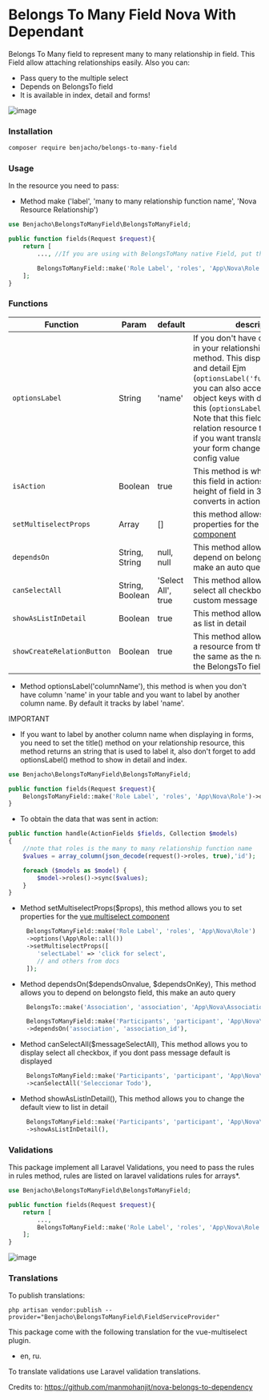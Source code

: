 # Belongs To Many Field Nova With Dependant

Belongs To Many field to represent many to many relationship in field. This Field allow attaching relationships easily.
Also you can:

- Pass query to the multiple select
- Depends on BelongsTo field
- It is available in index, detail and forms!

![image](https://user-images.githubusercontent.com/11976865/54318738-46290000-45b5-11e9-8ea0-941adb4b79ba.png)

### Installation

```bash
composer require benjacho/belongs-to-many-field
```

### Usage

In the resource you need to pass:

- Method make ('label', 'many to many relationship function name', 'Nova Resource Relationship')

```php
use Benjacho\BelongsToManyField\BelongsToManyField;

public function fields(Request $request){
    return [
        ..., //If you are using with BelongsToMany native Field, put this field after

        BelongsToManyField::make('Role Label', 'roles', 'App\Nova\Role'),
    ];
}
```

### Functions

| Function              | Param           | default            | description                                                                                                                                                                                                                                                                                                                                                                             |
| --------------------- | --------------- | ------------------ | --------------------------------------------------------------------------------------------------------------------------------------------------------------------------------------------------------------------------------------------------------------------------------------------------------------------------------------------------------------------------------------- |
| `optionsLabel`        | String          | 'name'             | If you don't have column 'name' in your relationship table, use this method. This displays in index and detail Ejm (`optionsLabel('full_role_name')`) you can also access nested object keys with dot notation like this (`optionsLabel('name.en')`). Note that this field uses the relation resource title property, so if you want translated versions on your form change app.locale config value |
| `isAction`            | Boolean         | true               | This method is when you need this field in actions, this puts height of field in 350px, and converts in action.                                                                                                                                                                                                                                                                         |
| `setMultiselectProps` | Array           | []                 | this method allows you to set properties for the [vue multiselect component](https://vue-multiselect.js.org/#sub-props)                                                                                                                                                                                                                                                                 |
| `dependsOn`           | String, String  | null, null         | This method allows you to depend on belongsto field, this make an auto query                                                                                                                                                                                                                                                                                                            |
| `canSelectAll`        | String, Boolean | 'Select All', true | This method allows you to have a select all checkbox and display custom message                                                                                                                                                                                                                                                                                                         |
| `showAsListInDetail`  | Boolean         | true               | This method allows you to display as list in detail                                                                                                                                                                                                                                                                                                                                     |
| `showCreateRelationButton`    | Boolean         | true       | This method allows you to create a resource from the form. Works the same as the native method of the BelongsTo field.                          |

- Method optionsLabel('columnName'), this method is when you don't have column 'name' in your table and you want to
  label by another column name. By default it tracks by label 'name'.


IMPORTANT

- If you want to label by another column name when displaying in forms, you need to set the title() method on your
  relationship resource, this method returns an string that is used to label it, also don't forget to add optionsLabel()
  method to show in detail and index.

```php
use Benjacho\BelongsToManyField\BelongsToManyField;

public function fields(Request $request){
    BelongsToManyField::make('Role Label', 'roles', 'App\Nova\Role')->optionsLabel('full_role_name'),
}
```

- To obtain the data that was sent in action:

```php
public function handle(ActionFields $fields, Collection $models)
{
    //note that roles is the many to many relationship function name
    $values = array_column(json_decode(request()->roles, true),'id');

    foreach ($models as $model) {
        $model->roles()->sync($values);
    }
}
```

- Method setMultiselectProps(\$props), this method allows you to set properties for
  the [vue multiselect component](https://vue-multiselect.js.org/#sub-props)

```php
     BelongsToManyField::make('Role Label', 'roles', 'App\Nova\Role')
     ->options(\App\Role::all())
     ->setMultiselectProps([
        'selectLabel' => 'click for select',
        // and others from docs
     ]);
```

- Method dependsOn($dependsOnvalue, $dependsOnKey), This method allows you to depend on belongsto field, this make an
  auto query

```php
     BelongsTo::make('Association', 'association', 'App\Nova\Association'),

     BelongsToManyField::make('Participants', 'participant', 'App\Nova\Participant')
     ->dependsOn('association', 'association_id'),
```

- Method canSelectAll(\$messageSelectAll), This method allows you to display select all checkbox, if you dont pass
  message default is displayed

```php
     BelongsToManyField::make('Participants', 'participant', 'App\Nova\Participant')
     ->canSelectAll('Seleccionar Todo'),
```

- Method showAsListInDetail(), This method allows you to change the default view to list in detail

```php
     BelongsToManyField::make('Participants', 'participant', 'App\Nova\Participant')
     ->showAsListInDetail(),
```

### Validations

This package implement all Laravel Validations, you need to pass the rules in rules method, rules are listed on laravel
validations rules for arrays\*.

```php
use Benjacho\BelongsToManyField\BelongsToManyField;

public function fields(Request $request){
    return [
        ...,
        BelongsToManyField::make('Role Label', 'roles', 'App\Nova\Role')->rules('required', 'min:1', 'max:5', 'size:3', new CustomRule()),
    ];
}
```

![image](https://raw.githubusercontent.com/Benjacho/belongs-to-many-field-nova/master/validation.png)

### Translations

To publish translations:

```
php artisan vendor:publish --provider="Benjacho\BelongsToManyField\FieldServiceProvider"
```

This package come with the following translation for the vue-multiselect plugin.

- en, ru.

To translate validations use Laravel validation translations.

Credits to: https://github.com/manmohanjit/nova-belongs-to-dependency
